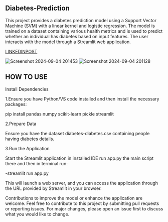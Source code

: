 ## Diabetes-Prediction ##

This project provides a diabetes prediction model using a Support Vector Machine (SVM) with a linear kernel and logistic regression. The model is trained on a dataset containing various health metrics and is used to predict whether an individual has diabetes based on input features. The user interacts with the model through a Streamlit web application.

[LINKEDINPOST](https://www.linkedin.com/posts/akshita-s-13b239251_diabetesprediction-python-activity-7237255978868441088-0_Ps?utm_source=share&utm_medium=member_desktop)

![Screenshot 2024-09-04 201453](https://github.com/user-attachments/assets/677293d6-d1c0-4e82-9bd3-363bae56b4b2)
![Screenshot 2024-09-04 201128](https://github.com/user-attachments/assets/141f1c34-6a96-4f04-8583-f4131fe19181)

## HOW TO USE ##

Install Dependencies

1.Ensure you have Python/VS code installed and then install the necessary packages:



pip install pandas numpy scikit-learn pickle streamlit

2.Prepare Data

Ensure you have the dataset diabetes-diabetes.csv containing people having diabetes details.

3.Run the Application

Start the Streamlit application in installed IDE run app.py the main script there and then in terminal run:

-streamlit run app.py

This will launch a web server, and you can access the application through the URL provided by Streamlit in your browser.

Contributions to improve the model or enhance the application are welcome. Feel free to contribute to this project by submitting pull requests or reporting issues. For major changes, please open an issue first to discuss what you would like to change.
